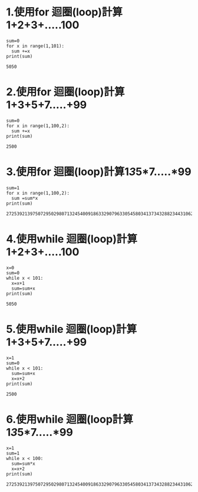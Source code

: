 # 1.使用for 迴圈(loop)計算1+2+3+.....100
```
sum=0
for x in range(1,101):
  sum +=x
print(sum)
```
```
5050
```
# 2.使用for 迴圈(loop)計算1+3+5+7.....+99
```
sum=0
for x in range(1,100,2):
  sum +=x
print(sum)
```
```
2500
```
# 3.使用for 迴圈(loop)計算1*3*5*7.....*99
```
sum=1
for x in range(1,100,2):
  sum =sum*x
print(sum)
```
```
2725392139750729502980713245400918633290796330545803413734328823443106201171875
```
# 4.使用while 迴圈(loop)計算1+2+3+.....100 
```
x=0
sum=0
while x < 101:
  x=x+1
  sum=sum+x
print(sum)
```
```
5050
```
# 5.使用while 迴圈(loop)計算1+3+5+7.....+99
```
x=1
sum=0
while x < 101:
  sum=sum+x
  x=x+2
print(sum)
```
```
2500
```
# 6.使用while 迴圈(loop計算1*3*5*7.....*99
```
x=1
sum=1
while x < 100:
  sum=sum*x
  x=x+2
print(sum)
```
```
2725392139750729502980713245400918633290796330545803413734328823443106201171875
```
